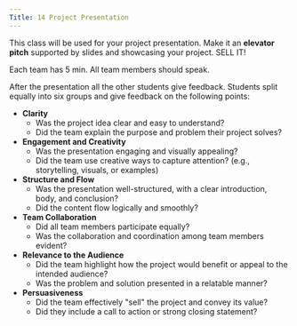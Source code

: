 ```yaml
---
Title: 14 Project Presentation
---
```


This class will be used for your project presentation. Make it an **elevator pitch** supported by slides and showcasing your project. SELL IT!

Each team has 5 min. All team members should speak.

After the presentation all the other students give feedback. Students split equally into six groups and give feedback on the following points:

* **Clarity**
    * Was the project idea clear and easy to understand?
    * Did the team explain the purpose and problem their project solves?
* **Engagement and Creativity**
    * Was the presentation engaging and visually appealing?
    * Did the team use creative ways to capture attention? (e.g., storytelling, visuals, or examples)
* **Structure and Flow**
    * Was the presentation well-structured, with a clear introduction, body, and conclusion?
    * Did the content flow logically and smoothly?
* **Team Collaboration**
    * Did all team members participate equally?
    * Was the collaboration and coordination among team members evident?
* **Relevance to the Audience**
    * Did the team highlight how the project would benefit or appeal to the intended audience?
    * Was the problem and solution presented in a relatable manner?
* **Persuasiveness**
    * Did the team effectively "sell" the project and convey its value?
    * Did they include a call to action or strong closing statement?